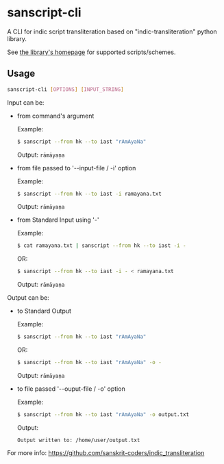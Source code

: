 # sanscript-cli

A CLI for indic script transliteration based on "indic-transliteration" python library.

See [the library's homepage](https://github.com/sanskrit-coders/indic_transliteration) for supported scripts/schemes.

## Usage

```sh
sanscript-cli [OPTIONS] [INPUT_STRING]
```

Input can be:

- from command's argument

  Example:

  ```sh
  $ sanscript --from hk --to iast "rAmAyaNa"
  ```

  Output: `rāmāyaṇa`

- from file passed to '--input-file / -i' option

  Example:

  ```sh
  $ sanscript --from hk --to iast -i ramayana.txt
  ```

  Output: `rāmāyaṇa`

- from Standard Input using '-'

  Example:

  ```sh
  $ cat ramayana.txt | sanscript --from hk --to iast -i -
  ```

  OR:

  ```sh
  $ sanscript --from hk --to iast -i - < ramayana.txt
  ```

  Output: `rāmāyaṇa`

Output can be:

- to Standard Output

  Example:

  ```sh
  $ sanscript --from hk --to iast "rAmAyaNa"
  ```

  OR:

  ```sh
  $ sanscript --from hk --to iast "rAmAyaNa" -o -
  ```

  Output: `rāmāyaṇa`

- to file passed '--ouput-file / -o' option

  Example:

  ```sh
  $ sanscript --from hk --to iast "rAmAyaNa" -o output.txt
  ```

  Output:

  ```
  Output written to: /home/user/output.txt
  ```

For more info: https://github.com/sanskrit-coders/indic_transliteration
